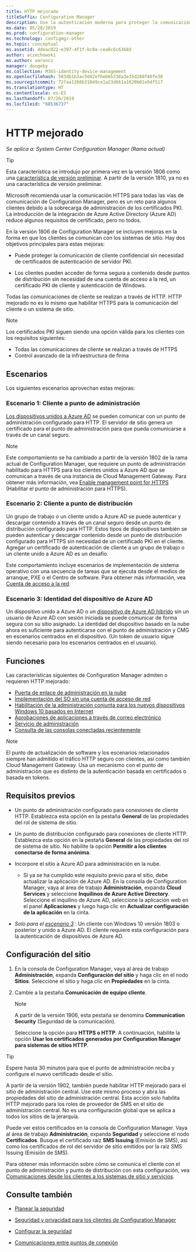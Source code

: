```yaml
---
title: HTTP mejorado
titleSuffix: Configuration Manager
description: Use la autenticación moderna para proteger la comunicación de cliente sin necesidad de certificados PKI.
ms.date: 05/28/2019
ms.prod: configuration-manager
ms.technology: configmgr-other
ms.topic: conceptual
ms.assetid: 4deac022-e397-4f1f-bc0a-cea6c6c6368d
author: aczechowski
ms.author: aaroncz
manager: dougeby
ms.collection: M365-identity-device-management
ms.openlocfilehash: 583db1b3ac5682ef6eb65338a3e35d280f46fe38
ms.sourcegitcommit: 72faa1266b31849ce1a23d661a1620b01e94f517
ms.translationtype: HT
ms.contentlocale: es-ES
ms.lasthandoff: 07/26/2019
ms.locfileid: "68536737"
---
```

# <a name="enhanced-http"></a>HTTP mejorado

*Se aplica a: System Center Configuration Manager (Rama actual)*

<!--1356889,1358460-->

> [!Tip]  
> Esta característica se introdujo por primera vez en la versión 1806 como una [característica de versión preliminar](/sccm/core/servers/manage/pre-release-features). A partir de la versión 1810, ya no es una característica de versión preliminar.  

Microsoft recomienda usar la comunicación HTTPS para todas las vías de comunicación de Configuration Manager, pero es un reto para algunos clientes debido a la sobrecarga de administración de los certificados PKI. La introducción de la integración de Azure Active Directory (Azure AD) reduce algunos requisitos de certificado, pero no todos.

En la versión 1806 de Configuration Manager se incluyen mejoras en la forma en que los clientes se comunican con los sistemas de sitio. Hay dos objetivos principales para estas mejoras:  

- Puede proteger la comunicación de cliente confidencial sin necesidad de certificados de autenticación de servidor PKI.  

- Los clientes pueden acceder de forma segura a contenido desde puntos de distribución sin necesidad de una cuenta de acceso a la red, un certificado PKI de cliente y autenticación de Windows.  

Todas las comunicaciones de cliente se realizan a través de HTTP. HTTP mejorado no es lo mismo que habilitar HTTPS para la comunicación del cliente o un sistema de sitio.<!-- SCCMDocs issue #1212 -->

> [!Note]  
> Los certificados PKI siguen siendo una opción válida para los clientes con los requisitos siguientes:  
>
> - Todas las comunicaciones de cliente se realizan a través de HTTPS  
> - Control avanzado de la infraestructura de firma  


## <a name="bkmk_scenario"></a>Escenarios

Los siguientes escenarios aprovechan estas mejoras:  

### <a name="bkmk_scenario1"></a> Escenario 1: Cliente a punto de administración

<!--1356889-->
[Los dispositivos unidos a Azure AD](/azure/active-directory/devices/concept-azure-ad-join) se pueden comunicar con un punto de administración configurado para HTTP. El servidor de sitio genera un certificado para el punto de administración para que pueda comunicarse a través de un canal seguro.

> [!Note]  
> Este comportamiento se ha cambiado a partir de la versión 1802 de la rama actual de Configuration Manager, que requiere un punto de administración habilitado para HTTPS para los clientes unidos a Azure AD que se comunican a través de una instancia de Cloud Management Gateway. Para obtener más información, vea [Enable management point for HTTPS](/sccm/core/clients/manage/cmg/certificates-for-cloud-management-gateway#bkmk_mphttps) (Habilitar el punto de administración para HTTPS).  

### <a name="bkmk_scenario2"></a> Escenario 2: Cliente a punto de distribución

<!--1358228-->
Un grupo de trabajo o un cliente unido a Azure AD se puede autenticar y descargar contenido a través de un canal seguro desde un punto de distribución configurado para HTTP. Estos tipos de dispositivos también se pueden autenticar y descargar contenido desde un punto de distribución configurado para HTTPS sin necesidad de un certificado PKI en el cliente. Agregar un certificado de autenticación de cliente a un grupo de trabajo o un cliente unido a Azure AD es un desafío.

Este comportamiento incluye escenarios de implementación de sistema operativo con una secuencia de tareas que se ejecuta desde el medios de arranque, PXE o el Centro de software. Para obtener más información, vea [Cuenta de acceso a la red](/sccm/core/plan-design/hierarchy/accounts#network-access-account).<!--1358278-->

### <a name="bkmk_scenario3"></a> Escenario 3: Identidad del dispositivo de Azure AD

<!--1358460-->
Un dispositivo unido a Azure AD o un [dispositivo de Azure AD híbrido](/azure/active-directory/devices/concept-azure-ad-join-hybrid) sin un usuario de Azure AD con sesión iniciada se puede comunicar de forma segura con su sitio asignado. La identidad del dispositivo basado en la nube ahora es suficiente para autenticarse con el punto de administración y CMG en escenarios centrados en el dispositivo. (Un token de usuario sigue siendo necesario para los escenarios centrados en el usuario).  


## <a name="features"></a>Funciones

Las características siguientes de Configuration Manager admiten o requieren HTTP mejorado:

- [Puerta de enlace de administración en la nube](/sccm/core/clients/manage/cmg/plan-cloud-management-gateway)
- [Implementación del SO sin una cuenta de acceso de red](/sccm/osd/plan-design/planning-considerations-for-automating-tasks#enhanced-http)
- [Habilitación de la administración conjunta para los nuevos dispositivos Windows 10 basados en Internet](/sccm/comanage/tutorial-co-manage-new-devices)
- [Aprobaciones de aplicaciones a través de correo electrónico](/sccm/apps/deploy-use/app-approval#bkmk_email-approve)
- [Servicio de administración](/sccm/core/plan-design/hierarchy/plan-for-the-sms-provider#bkmk_admin-service)
- [Consulta de las consolas conectadas recientemente](/sccm/core/servers/manage/admin-console#bkmk_viewconnected)

> [!Note]  
> El punto de actualización de software y los escenarios relacionados siempre han admitido el tráfico HTTP seguro con clientes, así como también Cloud Management Gateway. Usa un mecanismo con el punto de administración que es distinto de la autenticación basada en certificados o basada en tokens.<!-- SCCMDocs issue #1148 -->


## <a name="prerequisites"></a>Requisitos previos  

- Un punto de administración configurado para conexiones de cliente HTTP. Establezca esta opción en la pestaña **General** de las propiedades del rol de sistema de sitio.  

- Un punto de distribución configurado para conexiones de cliente HTTP. Establezca esta opción en la pestaña **General** de las propiedades del rol de sistema de sitio. No habilite la opción **Permitir a los clientes conectarse de forma anónima**.  

- Incorpore el sitio a Azure AD para administración en la nube.  

    - Si ya se ha cumplido este requisito previo para el sitio, debe actualizar la aplicación de Azure AD. En la consola de Configuration Manager, vaya al área de trabajo **Administración**, expanda **Cloud Services** y seleccione **Inquilinos de Azure Active Directory**. Seleccione el inquilino de Azure AD, seleccione la aplicación web en el panel **Aplicaciones** y luego haga clic en **Actualizar configuración de la aplicación** en la cinta.  

- *Solo para el [escenario 3](#bkmk_scenario3)* : Un cliente con Windows 10 versión 1803 o posterior y unido a Azure AD. El cliente requiere esta configuración para la autenticación de dispositivos de Azure AD.<!-- SCCMDocs issue 1126 -->


## <a name="configure-the-site"></a>Configuración del sitio

1. En la consola de Configuration Manager, vaya al área de trabajo **Administración**, expanda **Configuración del sitio** y haga clic en el nodo **Sitios**. Seleccione el sitio y haga clic en **Propiedades** en la cinta.  

2. Cambie a la pestaña **Comunicación de equipo cliente**.

    > [!Note]
    > A partir de la versión 1906, esta pestaña se denomina **Communication Security** (Seguridad de la comunicación).<!-- SCCMDocs#1645 -->  

    Seleccione la opción para **HTTPS o HTTP**. A continuación, habilite la opción **Usar los certificados generados por Configuration Manager para sistemas de sitios HTTP**.

> [!Tip]
> Espere hasta 30 minutos para que el punto de administración reciba y configure el nuevo certificado desde el sitio.

<!--3798957-->
A partir de la versión 1902, también puede habilitar HTTP mejorado para el sitio de administración central. Use este mismo proceso y abra las propiedades del sitio de administración central. Esta acción solo habilita HTTP mejorado para los roles de proveedor de SMS en el sitio de administración central. No es una configuración global que se aplica a todos los sitios de la jerarquía.

Puede ver estos certificados en la consola de Configuration Manager. Vaya al área de trabajo **Administración**, expanda **Seguridad** y seleccione el nodo **Certificados**. Busque el certificado raíz **SMS Issuing** (Emisión de SMS), así como los certificados de rol del servidor de sitio emitidos por la raíz SMS Issuing (Emisión de SMS).

Para obtener más información sobre cómo se comunica el cliente con el punto de administración y punto de distribución con esta configuración, vea [Comunicaciones desde los clientes a los sistemas de sitio y servicios](/sccm/core/plan-design/hierarchy/communications-between-endpoints#Planning_Client_to_Site_System).


## <a name="see-also"></a>Consulte también

- [Planear la seguridad](/sccm/core/plan-design/security/plan-for-security)  

- [Seguridad y privacidad para los clientes de Configuration Manager](/sccm/core/clients/deploy/plan/security-and-privacy-for-clients)  

- [Configurar la seguridad](/sccm/core/plan-design/security/configure-security)  

- [Comunicaciones entre puntos de conexión](/sccm/core/plan-design/hierarchy/communications-between-endpoints)  
